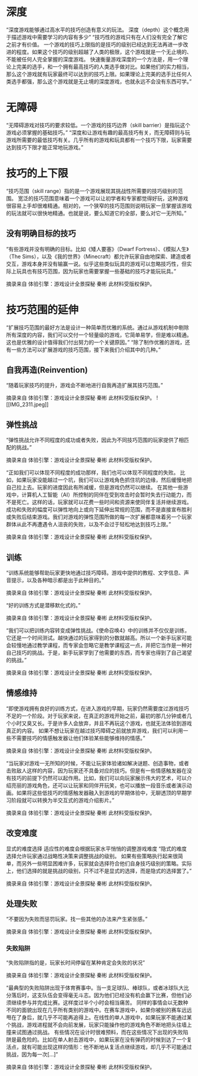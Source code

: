 # 深度
“深度游戏能够通过高水平的技巧创造有意义的玩法。
深度（depth）这个概念用于描述游戏中需要学习的内容有多少”
“技巧性的游戏只有在人们没有完全了解它之前才有价值。
一个游戏的技巧上限指的是技巧的级别已经达到无法再进一步改进的程度。如果这个技巧的级别超越了人类的极限，这个游戏就是一个无止境的、不能被任何人完全掌握的深度游戏。
快速衡量游戏深度的一个方法是，用一个理论上完美的选手，和一个拥有最高技巧的人类选手做对比。如果他们的实力相当，那么这个游戏就有玩家最终可以达到的技巧上限。如果理论上完美的选手比任何人类选手都强，那么这个游戏就是无止境的深度游戏，也就永远不会没有东西可学。”
# 无障碍
“无障碍游戏对技巧的要求较低。一个游戏的技巧边界（skill barrier）是指玩这个游戏必须掌握的基础技巧。”
“深度和让游戏有趣的最高技巧有关，而无障碍则与玩游戏所需要的最低技巧有关。几乎所有的游戏和玩具都有一个技巧下限，玩家需要达到技巧下限才能正常地玩游戏。”
# 技巧的上下限
“技巧范围（skill range）指的是一个游戏展现其挑战性所需要的技巧级别的范围。
宽泛的技巧范围意味着一个游戏可以让初学者和专家都觉得好玩，这种游戏很容易上手却很难精通。相对的，一个狭窄的技巧范围则说明玩家一旦掌握该游戏的玩法就可以很快地精通。也就是说，要么知道它的全部，要么对它一无所知。”
## 没有明确目标的技巧
“有些游戏并没有明确的目标。比如《矮人要塞》（Dwarf Fortress）、《模拟人生》（The Sims），以及《我的世界》（Minecraft）都允许玩家自由地探索、建造或者交互，游戏本身并没有输赢一说。似乎这些类似玩具的游戏可以忽略技巧性，但实际上玩具也有技巧范围，因为玩家也需要掌握一些基础的技巧才能玩玩具。”

摘录来自
体验引擎：游戏设计全景探秘
秦彬
此材料受版权保护。
# 技巧范围的延伸
“扩展技巧范围的最好方法是设计一种简单而优雅的系统。通过从游戏机制中剔除所有深度的内容，我们可以交付一个轻量级的游戏，它简单易学，但是难以精通。这也是优雅的设计值得我们付出努力的一个关键原因。”
“除了制作优雅的游戏，还有一些方法可以扩展游戏的技巧范围，接下来我们介绍其中的几种。”
## 自我再造(Reinvention)
“随着玩家技巧的提升，游戏会不断地进行自我再造扩展其技巧范围。”

摘录来自
体验引擎：游戏设计全景探秘
秦彬
此材料受版权保护。
![[IMG_2311.jpeg]]
## 弹性挑战
“弹性挑战允许不同程度的成功或者失败，因此为不同技巧范围的玩家提供了相匹配的挑战。”

摘录来自
体验引擎：游戏设计全景探秘
秦彬
此材料受版权保护。

“正如我们可以体现不同程度的成功那样，我们也可以体现不同程度的失败。
比如，如果玩家没能越过一个坑，我们可以让游戏角色抓住坑的边缘，然后缓慢地把自己拉上去。玩家的进度因此有所减缓，但是游戏仍然可以继续。
在其他一些游戏中，计算机人工智能（AI）所控制的同伴在受到攻击时会暂时失去行动能力，而不是死亡。这样的话，玩家就可以花费一些时间和资源来使同伴复活并继续游戏。
成功和失败的幅度可以弹性地向上或向下延伸出常规的范围，而不是直接宣布胜利或失败后结束游戏。我们对游戏的弹性范围所做的每一次扩展都意味着另一个玩家群体从此不再遭遇令人沮丧的失败，以及不会过于轻松地达到技巧上限。”

摘录来自
体验引擎：游戏设计全景探秘
秦彬
此材料受版权保护。

## 训练
“训练系统能够帮助玩家更快地通过技巧障碍。游戏中提供的教程、文字信息、声音提示，以及各种暗示都是出于此种目的。”

摘录来自
体验引擎：游戏设计全景探秘
秦彬
此材料受版权保护。

“好的训练方式是潜移默化式的。”

摘录来自
体验引擎：游戏设计全景探秘
秦彬
此材料受版权保护。

“我们可以把训练内容转变成弹性挑战。《使命召唤4》中的训练并不仅仅是训练，它还是一个时间测试。越快通过的玩家得到的分数就越高。所以一个新手玩家可能会较慢地通过教学课程，而专家会忽略它是教学课程这一点，并把它当作是一种对自己技巧的挑战。于是，新手玩家学到了他需要的东西，而专家也得到了自己渴望的挑战。”

摘录来自
体验引擎：游戏设计全景探秘
秦彬
此材料受版权保护。

## 情感维持
“即使游戏拥有良好的训练方式，在进入游戏的早期，玩家仍然需要度过游戏技巧不足的一个阶段。对于玩家来说，在真正的游戏开始之前，最初的那几分钟或者几个小时又臭又长。于是许多人会放弃，并且不再玩这个游戏，也就无法体验到游戏真正的内容。
如果不想让玩家在越过技巧障碍之前就放弃游戏，我们可以利用一些不需要技巧的情感触发器让他们体验某些能够维持的情感。”

摘录来自
体验引擎：游戏设计全景探秘
秦彬
此材料受版权保护。

“当玩家对游戏一无所知的时候，不能让玩家体验诸如解决谜题、创造事物，或者击败敌人这样的内容，因为玩家还不具备对应的技巧。但是有一些情感触发器在没有技巧的前提下仍然可以起作用。比如，我们可以向玩家展示伟大的艺术，可以介绍亮丽的游戏角色，还可以让玩家和同伴开玩笑，也可以播放一段音乐或者演示动画。如果将这些低技巧的情感触发器融入到游戏的早期体验中，无聊透顶的早期学习阶段就可以转换为半交互式的游戏介绍影片。”

摘录来自
体验引擎：游戏设计全景探秘
秦彬
此材料受版权保护。

## 改变难度
显式的难度选择
适应性的难度会根据玩家水平悄悄的调整游戏难度
“隐式的难度选择允许玩家通过战略性决策来调整挑战的级别。
如果有些策略执行起来很简单，而另外一些明显困难许多，玩家就会选择符合他们自身技巧级别的策略。实际上，他们选择的就是挑战的级别，只不过不是显式的选择，而是隐式的选择罢了。”

摘录来自
体验引擎：游戏设计全景探秘
秦彬
此材料受版权保护。

## 处理失败
“不要因为失败而惩罚玩家。找一些其他的办法来产生紧张感。”

摘录来自
体验引擎：游戏设计全景探秘
秦彬
此材料受版权保护。

### 失败陷阱
“失败陷阱指的是，玩家长时间停留在某种肯定会失败的状况”

摘录来自
体验引擎：游戏设计全景探秘
秦彬
此材料受版权保护。

“最典型的失败陷阱出现于体育赛事中。当一支足球队、棒球队，或者冰球队大比分落后时，这支队伍会变得毫无斗志。因为他们已经没有机会赢下比赛，但他们必须继续参与并完成比赛。这样度过半个小时会相当痛苦。
同样的事情会以无数种不同的面貌出现在几乎所有类别的游戏中。在赛车游戏中，如果你被别的赛车远远甩在了身后，就几乎不可能再追得上。在线性的单人游戏中，如果玩家不能通过某个挑战，游戏进程就不会向前发展，玩家只能操作他的游戏角色不断地把头往墙上撞来试图通过挑战。
有些情况在设计时很难预料，而在这些情况下出现的失败陷阱是最危险的。比如在单人射击游戏中，如果玩家在没有弹药的时候到达了一个复活点，就有可能出现这样的情形：他不断地从复活点继续游戏，却几乎不可能通过挑战，因为每一次[…]”

摘录来自
体验引擎：游戏设计全景探秘
秦彬
此材料受版权保护。


 